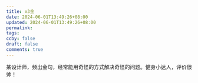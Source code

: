 ```yaml
---
title: x3金
date: 2024-06-01T13:49:26+08:00
updated: 2024-06-01T13:49:26+08:00
permalink: 
tags: 
ccby: false
draft: false
comments: true
---
```

某设计师，频出金句，经常能用奇怪的方式解决奇怪的问题。健身小达人，评价很帅！